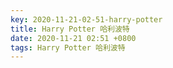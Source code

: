 ```yaml
---
key: 2020-11-21-02-51-harry-potter
title: Harry Potter 哈利波特
date: 2020-11-21 02:51 +0800
tags: Harry Potter 哈利波特
---
```




<!--more-->
